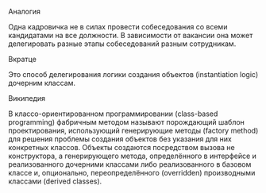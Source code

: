 Аналогия


Одна кадровичка не в силах провести собеседования со всеми кандидатами на все должности. В зависимости от вакансии она может делегировать разные этапы собеседований разным сотрудникам.


Вкратце


Это способ делегирования логики создания объектов (instantiation logic) дочерним классам.


Википедия


В классо-ориентированном программировании (class-based programming) фабричным методом называют порождающий шаблон проектирования, использующий генерирующие методы (factory method) для решения проблемы создания объектов без указания для них конкретных классов. Объекты создаются посредством вызова не конструктора, а генерирующего метода, определённого в интерфейсе и реализованного дочерними классами либо реализованного в базовом классе и, опционально, переопределённого (overridden) производными классами (derived classes).